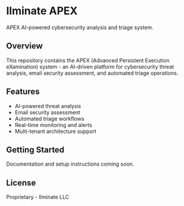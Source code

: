 # Ilminate APEX

APEX AI-powered cybersecurity analysis and triage system.

## Overview

This repository contains the APEX (Advanced Persistent Execution eXamination) system - an AI-driven platform for cybersecurity threat analysis, email security assessment, and automated triage operations.

## Features

- AI-powered threat analysis
- Email security assessment
- Automated triage workflows
- Real-time monitoring and alerts
- Multi-tenant architecture support

## Getting Started

Documentation and setup instructions coming soon.

## License

Proprietary - Ilminate LLC
